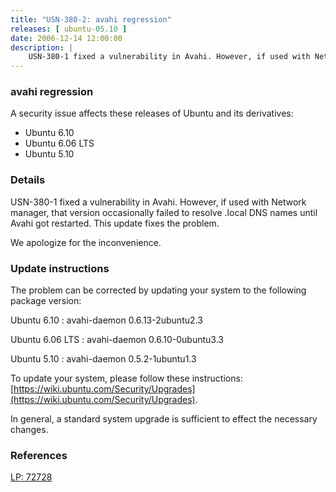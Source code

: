 ```yaml
---
title: "USN-380-2: avahi regression"
releases: [ ubuntu-05.10 ]
date: 2006-12-14 12:00:00
description: |
    USN-380-1 fixed a vulnerability in Avahi. However, if used with Network manager, that version occasionally failed to resolve .local DNS names until Avahi got restarted. This update fixes the problem.
--- 
```

 
### avahi regression

A security issue affects these releases of Ubuntu and its derivatives:

* Ubuntu 6.10
* Ubuntu 6.06 LTS
* Ubuntu 5.10

### Details

USN-380-1 fixed a vulnerability in Avahi. However, if used with Network manager, that version occasionally failed to resolve .local DNS names until Avahi got restarted. This update fixes the problem.

We apologize for the inconvenience.

### Update instructions

The problem can be corrected by updating your system to the following package version:

Ubuntu 6.10
 : avahi-daemon <span>0.6.13-2ubuntu2.3</span>

Ubuntu 6.06 LTS
 : avahi-daemon <span>0.6.10-0ubuntu3.3</span>

Ubuntu 5.10
 : avahi-daemon <span>0.5.2-1ubuntu1.3</span>

To update your system, please follow these instructions: [https://wiki.ubuntu.com/Security/Upgrades](https://wiki.ubuntu.com/Security/Upgrades).

In general, a standard system upgrade is sufficient to effect the necessary changes.

### References

 [LP: 72728](https://launchpad.net/bugs/72728)
 
